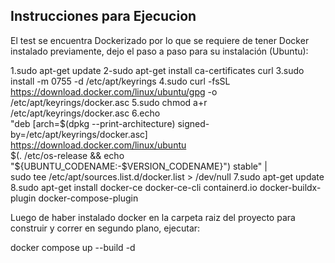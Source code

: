## Instrucciones para Ejecucion

El test se encuentra Dockerizado por lo que se requiere de tener Docker instalado previamente, dejo el paso a paso para su instalación (Ubuntu):

  1.sudo apt-get update
  2-sudo apt-get install ca-certificates curl
  3.sudo install -m 0755 -d /etc/apt/keyrings
  4.sudo curl -fsSL https://download.docker.com/linux/ubuntu/gpg -o /etc/apt/keyrings/docker.asc
  5.sudo chmod a+r /etc/apt/keyrings/docker.asc
  6.echo \
    "deb [arch=$(dpkg --print-architecture) signed-by=/etc/apt/keyrings/docker.asc] https://download.docker.com/linux/ubuntu \
    $(. /etc/os-release && echo "${UBUNTU_CODENAME:-$VERSION_CODENAME}") stable" | \
    sudo tee /etc/apt/sources.list.d/docker.list > /dev/null
  7.sudo apt-get update
  8.sudo apt-get install docker-ce docker-ce-cli containerd.io docker-buildx-plugin docker-compose-plugin


Luego de haber instalado docker en la carpeta raiz del proyecto para construir y correr en segundo plano, ejecutar:

docker compose up --build -d 
